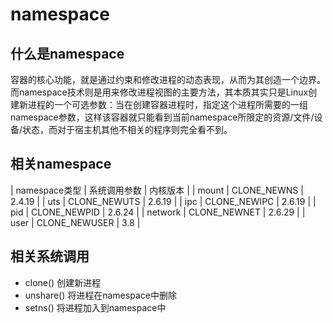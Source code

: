 # namespace

## 什么是namespace

容器的核心功能，就是通过约束和修改进程的动态表现，从而为其创造一个边界。而namespace技术则是用来修改进程视图的主要方法，其本质其实只是Linux创建新进程的一个可选参数：当在创建容器进程时，指定这个进程所需要的一组namespace参数，这样该容器就只能看到当前namespace所限定的资源/文件/设备/状态，而对于宿主机其他不相关的程序则完全看不到。

## 相关namespace
| namespace类型 | 系统调用参数   | 内核版本 | 
| mount         | CLONE_NEWNS   | 2.4.19  |
| uts           | CLONE_NEWUTS  | 2.6.19  |
| ipc           | CLONE_NEWIPC  | 2.6.19  |
| pid           | CLONE_NEWPID  | 2.6.24  |
| network       | CLONE_NEWNET  | 2.6.29  |
| user          | CLONE_NEWUSER | 3.8     |

## 相关系统调用
* clone() 创建新进程
* unshare() 将进程在namespace中删除
* setns() 将进程加入到namespace中
